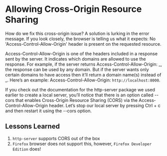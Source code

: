 # Allowing Cross-Origin Resource Sharing

How do we fix this cross-origin issue? A solution is lurking in the error message. If you look closely, the browser is telling us what it expects: No 'Access-Control-Allow-Origin' header is present on the requested resource.

Access-Control-Allow-Origin is one of the headers included in a response sent by the server. It indicates which domains are allowed to use the response. For example, if the server returns Access-Control-Allow-Origin: _, the response can be used by any domain. But if the server wants only certain domains to have access then it’ll return a domain name(s) instead of _. Here’s an example: Access-Control-Allow-Origin: `http://localhost:8000`.

If you check out the documentation for the http-server package we used earlier to create a local server, you’ll notice that there is an option called --cors that enables Cross-Origin Resource Sharing (CORS) via the Access-Control-Allow-Origin header. Let’s stop our local server by pressing Ctrl + c and then restart it using the --cors option.

## Lessons Learned

1.  `http-server` supports CORS out of the box
1.  `Firefox` browser does not support this, however, `Firefox Developer Edition` does!
